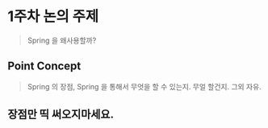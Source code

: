 # 1주차 논의 주제
>Spring 을 왜사용할까?

## Point Concept
> Spring 의 장점, Spring 을 통해서 무엇을 할 수 있는지. 무얼 할건지. 그외 자유.

## 장점만 띡 써오지마세요.